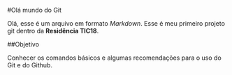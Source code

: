 #Olá mundo do Git 

Olá, esse é um arquivo em formato *Markdown*.
Esse é meu primeiro projeto git dentro da **Residência TIC18**.

##Objetivo 

Conhecer os comandos básicos e algumas recomendações para o uso do Git e do Github.